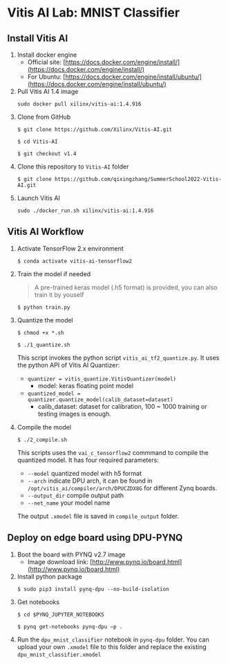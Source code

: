 # Vitis AI Lab: MNIST Classifier

## Install Vitis AI
1. Install docker engine
    * Official site: [https://docs.docker.com/engine/install/](https://docs.docker.com/engine/install/)
    * For Ubuntu: [https://docs.docker.com/engine/install/ubuntu/](https://docs.docker.com/engine/install/ubuntu/)
1. Pull Vitis AI 1.4 image
    ```
    sudo docker pull xilinx/vitis-ai:1.4.916
    ```
1. Clone from GitHub
    ```shell
    $ git clone https://github.com/Xilinx/Vitis-AI.git
    ```
    ```shell
    $ cd Vitis-AI
    ```
    ```shell
    $ git checkout v1.4
    ```
1. Clone this repository to `Vitis-AI` folder
    ```shell
    $ git clone https://github.com/qixingzhang/SummerSchool2022-Vitis-AI.git
    ```
1. Launch Vitis AI
    ```shell
    sudo ./docker_run.sh xilinx/vitis-ai:1.4.916
    ```

## Vitis AI Workflow
1. Activate TensorFlow 2.x environment
    ```shell
    $ conda activate vitis-ai-tensorflow2
    ```
1. Train the model if needed
    > A pre-trained keras model (.h5 format) is provided, you can also train it by youself
    ```shell
    $ python train.py
    ```
1. Quantize the model
    ```shell
    $ chmod +x *.sh
    ```
    ```shell
    $ ./1_quantize.sh
    ```

    This script invokes the python script `vitis_ai_tf2_quantize.py`. It uses the python API of Vitis AI Quantizer:
    * `quantizer = vitis_quantize.VitisQuantizer(model)`
        * model: keras floating point model
    * `quantized_model = quantizer.quantize_model(calib_dataset=dataset)`
        * calib_dataset: dataset for calibration, 100 ~ 1000 training or testing images is enough.
1. Compile the model
    ```shell
    $ ./2_compile.sh
    ```
    This scripts uses the `vai_c_tensorflow2` commmand to compile the quantized model. It has four required parameters:
    * `--model` quantized model with h5 format
    * `--arch` indicate DPU arch, it can be found in `/opt/vitis_ai/compiler/arch/DPUCZDX8G` for different Zynq boards.
    * `--output_dir` compile output path
    * `--net_name` your model name

    The output `.xmodel` file is saved in `compile_output` folder.

## Deploy on edge board using DPU-PYNQ
1. Boot the board with PYNQ v2.7 image
    * Image download link: [http://www.pynq.io/board.html](http://www.pynq.io/board.html)
1. Install python package
    ```shell
    $ sudo pip3 install pynq-dpu --no-build-isolation
    ```
1. Get notebooks
    ```shell
    $ cd $PYNQ_JUPYTER_NOTEBOOKS
    ```
    ```shell
    $ pynq get-notebooks pynq-dpu –p .
    ```
1. Run the `dpu_mnist_classifier` notebook in `pynq-dpu` folder. You can upload your own `.xmodel` file to this folder and replace the existing `dpu_mnist_classifier.xmodel`
